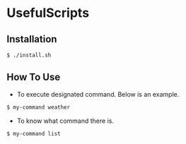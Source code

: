 # UsefulScripts

## Installation
```bash
$ ./install.sh
```

## How To Use
* To execute designated command. Below is an example.
```bash
$ my-command weather
```

* To know what command there is.
```bash
$ my-command list
```

